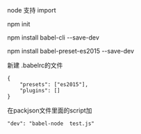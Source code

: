 node 支持 import 


npm init


npm install babel-cli --save-dev


npm install babel-preset-es2015 --save-dev


新建 .babelrc的文件

```
{
	"presets": ["es2015"], 
	"plugins": []
}
```
在packjson文件里面的script加

```
"dev": "babel-node  test.js"
```